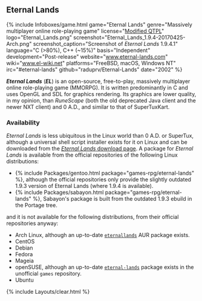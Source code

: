 ## Eternal Lands
{% include Infoboxes/game.html game="Eternal Lands" genre="Massively multiplayer online role-playing game" license="<a href='https://github.com/raduprv/Eternal-Lands/blob/master/eternal_lands_license.txt' link='_blank'>Modified QTPL</a>" logo="Eternal_Lands.png" screenshot="Eternal_Lands_1.9.4-20170425-Arch.png" screenshot_caption="Screenshot of <i>Eternal Lands</i> 1.9.4.1" language="C (>80%), C++ (~15%)" basis="Independent" development="Post-release" website="<a href='http://www.eternal-lands.com/' link='_blank'>www.eternal-lands.com</a>" wiki="<a href='http://www.el-wiki.net/' link='_blank'>www.el-wiki.net</a>" platforms="FreeBSD, macOS, Windows NT" irc="#eternal-lands" github="raduprv/Eternal-Lands" date="2002" %}

***Eternal Lands*** (***EL***) is an open-source, free-to-play, massively multiplayer online role-playing game (MMORPG). It is written predominantly in C and uses OpenGL and SDL for graphics rendering. Its graphics are lower quality, in my opinion, than *RuneScape* (both the old deprecated Java client and the newer NXT client) and 0 A.D., and similar to that of SuperTuxKart.


### Availability
*Eternal Lands* is less ubiquitous in the Linux world than 0 A.D. or SuperTux, although a universal shell script installer exists for it on Linux and can be downloaded from the [*Eternal Lands* download page](http://www.eternal-lands.com/page/download.php). A package for *Eternal Lands* is available from the official repositories of the following Linux distributions:

* {% include Packages/gentoo.html package="games-rpg/eternal-lands" %}, although the official repositories only provide the slightly outdated 1.9.3 version of Eternal Lands (where 1.9.4 is available).
* {% include Packages/sabayon.html package="games-rpg/eternal-lands" %}, Sabayon's package is built from the outdated 1.9.3 ebuild in the Portage tree.

and it is not available for the following distributions, from their official repositories anyway:

* Arch Linux, although an up-to-date [`eternallands`](https://aur.archlinux.org/packages/eternallands) AUR package exists.
* CentOS
* Debian
* Fedora
* Mageia
* openSUSE, although an up-to-date [`eternal-lands`](http://software.opensuse.org/package/eternal-lands) package exists in the unofficial `games` repository.
* Ubuntu

{% include Layouts/clear.html %}
